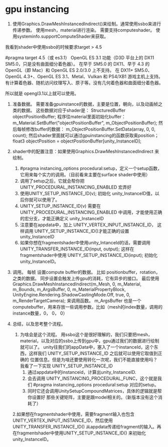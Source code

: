 # gpu instancing

1.  使用Graphics.DrawMeshInstancedIndirect()来绘制。通常使用ssbo来进行传递参数。
    使用mesh，material进行渲染。
    需要支持computeshader。 使用systeminfo.supportComputeShader来获取。

我看到shader中使用ssbo的时候要求target > 4.5

#pragma target 4.5（或 es3.1）
OpenGL ES 3.1 功能（D3D 平台上的 DX11 SM5.0，只是没有曲面细分着色器）。
在早于 SM5.0 的 DX11、早于 4.3 的 OpenGL（即 Mac）和 OpenGL ES 2.0/3.0 上不支持。
在 DX11+ SM5.0、OpenGL 4.3+、OpenGL ES 3.1、Metal、Vulkan 和 PS4/XB1 游戏主机上支持。
有计算着色器、随机访问纹理写入、原子等。没有几何着色器和曲面细分着色器。

所以就是 opengl3.1以上就可以使用。


1. 准备数据。
    需要准备gpuinstance的数据，主要是位置，朝向，以及动画帧之类的数据。
    这些数据对应于shader是： StructuredBuffer<float3> objectPositionBuffer;
    程序往material里面初始化buffer：m_Material.SetBuffer("objectPositionBuffer", m_ObjectPositionBuffer);
    然后每帧修改buffer的数据： m_ObjectPositionBuffer.SetData(array, 0, 0, count);
    然后shader里面就可以通过gpuinstancing的函数获取奥position； float3 objectPosition = objectPositionBuffer[unity_InstanceID];

2. shader中的配置注意：如果使用Graphics.DrawMeshInstancedIndirect 来绘制。
    1. #pragma instancing_options procedural:setup，定义一个setup函数，它用来每个实力的调用。（目前看来主要在surface shader中使用）
    2. 调用了setup之后，它就会帮你把 UNITY_PROCEDURAL_INSTANCING_ENABLED 宏弄好
    3. 使用UNITY_SETUP_INSTANCE_ID(v); 初始化 unity_InstanceID值，以后你就可以使用了。
    4. UNITY_SETUP_INSTANCE_ID(v) 需要在 UNITY_PROCEDURAL_INSTANCING_ENABLED 中调用，才能使用正确的宏分支，才能正确定义 unity_InstanceID
    5. 注意要在appdata中，加上 UNITY_VERTEX_INPUT_INSTANCE_ID， 这样调用 UNITY_SETUP_INSTANCE_ID()才能正确的设置 unity_InstanceID
    6. 如果你想在fragmentshader中使用unity_IntanceId的话，需要调用 UNITY_TRANSFER_INSTANCE_ID(input, output); 这样在fragmentshader中使用 UNITY_SETUP_INSTANCE_ID(input); 初始化 unity_InstanceID。

3. 调用。
    每帧 设置compute buffer的数据。
    比如 positionbuffer，rotation，之类的数据。 同步设置会触发上传gpu的消耗，它有异步的接口。
    最后使用 Graphics.DrawMeshInstancedIndirect(m_Mesh, 0, m_Material, m_Bounds, m_ArgsBuffer, 0, m_MaterialPropertyBlock, UnityEngine.Rendering.ShadowCastingMode.Off, true, 0, m_RenderTargetCamera); 来调用函数。
    m_ArgsBuffer 也是一个computebuffer，用来存放一些调用参数。比如（mesh的index数量，调用的instance数量，0， 0， 0）

4. 总结，以及思考整个流程。
    1. 为啥会是这个流程。 用ssbo这个是很好理解的，我们只要把mesh，material，以及对应的ssbo上传到gpu中，gpu通过我们的数据进行绘制就可以了。
        unity往我们的appData中，塞入了一个instanceId，这个东西，这样我们 UNITY_SETUP_INSTANCE_ID 之后就可以使用它取值到正确的 位置信息。但是为啥还要使用转化一次呢，我们不能直接使用吗？  
        我看了一下实现 UNITY_SETUP_INSTANCE_ID 
        1. 通过appdata中的instanceid，计算出unity_InstanceID.
        2. 会去调用 UNITY_INSTANCING_PROCEDURAL_FUNC，这个就是我们 #pragma instancing_options procedural:setup 对应的setup。
        3. 同时它还会调用UnitySetupCompoundMatrices，具体的逻辑就是帮你设置好 那些关键矩阵，主要是跟model相关的。（新版本没有这个消耗了）

    2.如果想在fragmentshader中使用，需要fragment输入也包含UNITY_VERTEX_INPUT_INSTANCE_ID，然后使用UNITY_TRANSFER_INSTANCE_ID() 从appdata传递给fragment的输入。再在fragmentshader中使用UNITY_SETUP_INSTANCE_ID() 来初始化unity_InstanceID。
